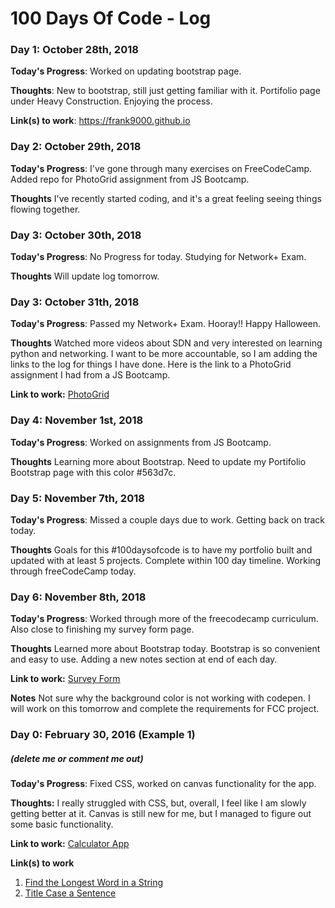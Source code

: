 # 100 Days Of Code - Log

<!--### Day 0: February 30, 2016 (Example 1)
##### (delete me or comment me out)-->

<!--**Today's Progress**: Fixed CSS, worked on canvas functionality for the app.-->

<!--**Thoughts:** I really struggled with CSS, but, overall, I feel like I am slowly getting better at it. Canvas is still new for me, but I managed to figure out some basic functionality.-->

<!--**Link to work:** [Calculator App](http://www.example.com) -->

### Day 1: October 28th, 2018 

**Today's Progress**: Worked on updating bootstrap page.

**Thoughts**: New to bootstrap, still just getting familiar with it. Portifolio page under Heavy Construction. Enjoying the process.

**Link(s) to work**: <a href="url">https://frank9000.github.io</a>


### Day 2: October 29th, 2018

**Today's Progress**: I've gone through many exercises on FreeCodeCamp. Added repo for PhotoGrid assignment from JS Bootcamp.

**Thoughts** I've recently started coding, and it's a great feeling seeing things flowing together.


### Day 3: October 30th, 2018

**Today's Progress**: No Progress for today. Studying for Network+ Exam.

**Thoughts** Will update log tomorrow.


### Day 3: October 31th, 2018

**Today's Progress**: Passed my Network+ Exam. Hooray!! Happy Halloween.

**Thoughts** Watched more videos about SDN and very interested on learning python and networking. I want to be more accountable,
 so I am adding the links to the log for things I have done. Here is the link to a PhotoGrid assignment I had from a JS Bootcamp.

**Link to work:** [PhotoGrid](https://codepen.io/chasea/full/ZqgbxN/)


### Day 4: November 1st, 2018

**Today's Progress**: Worked on assignments from JS Bootcamp.

**Thoughts** Learning more about Bootstrap. Need to update my Portifolio Bootstrap page with this color #563d7c.


### Day 5: November 7th, 2018

**Today's Progress**: Missed a couple days due to work. Getting back on track today.

**Thoughts** Goals for this #100daysofcode is to have my portfolio built and updated with at least 5 projects. Complete within 100 day timeline. Working through freeCodeCamp today.


### Day 6: November 8th, 2018

**Today's Progress**: Worked through more of the freecodecamp curriculum. Also close to finishing my survey form page.

**Thoughts** Learned more about Bootstrap today. Bootstrap is so convenient and easy to use. Adding a new notes section at end of each day.

**Link to work:** [Survey Form](https://codepen.io/chasea/full/yQOEEx/)

**Notes** Not sure why the background color is not working with codepen. I will work on this tomorrow and complete the requirements for FCC project.






### Day 0: February 30, 2016 (Example 1)
##### (delete me or comment me out)

**Today's Progress**: Fixed CSS, worked on canvas functionality for the app.

**Thoughts:** I really struggled with CSS, but, overall, I feel like I am slowly getting better at it. Canvas is still new for me, but I managed to figure out some basic functionality.

**Link to work:** [Calculator App](http://www.example.com)

**Link(s) to work**
1. [Find the Longest Word in a String](https://www.freecodecamp.com/challenges/find-the-longest-word-in-a-string)
2. [Title Case a Sentence](https://www.freecodecamp.com/challenges/title-case-a-sentence)
